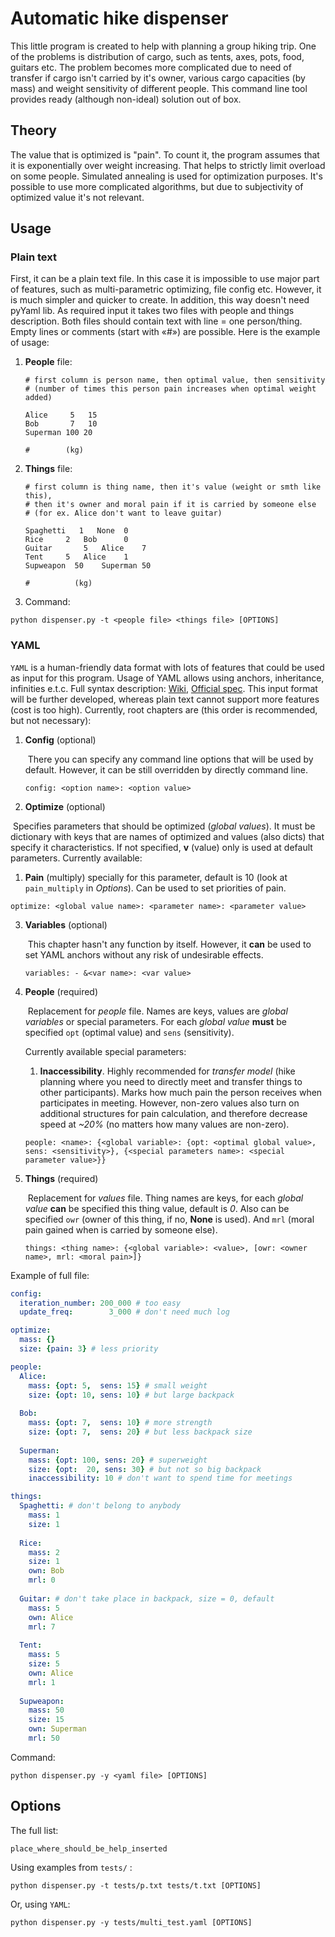 # Automatic hike dispenser

This little program is created to help with planning a group hiking trip. One of the problems is distribution of cargo, such as tents, axes, pots, food, guitars etc. The problem becomes more complicated due to need of transfer if cargo isn't carried by it's owner, various cargo capacities (by mass) and weight sensitivity of different people. This command line tool provides ready (although non-ideal) solution out of box.

## Theory

The value that is optimized is "pain". To count it, the program assumes that it is exponentially over weight increasing. That helps to strictly limit overload on some people. Simulated annealing is used for optimization purposes. It's possible to use more complicated algorithms, but due to subjectivity of optimized value it's not relevant.

## Usage

### Plain text

First, it can be a plain text file. In this case it is impossible to use major part of features, such as multi-parametric optimizing, file config etc. However, it is much simpler and quicker to create. In addition, this way doesn't need pyYaml lib. As required input it takes two files with people and things description. Both files should contain text with line = one person/thing. Empty lines or comments (start with «\#») are possible. Here is the example of usage:

1. **People** file:

   ```
   # first column is person name, then optimal value, then sensitivity 
   # (number of times this person pain increases when optimal weight added)
   
   Alice	 5   15
   Bob   	 7   10
   Superman 100 20
   
   # 		(kg)
   ```

2. **Things** file:

   ```
   # first column is thing name, then it's value (weight or smth like this),
   # then it's owner and moral pain if it is carried by someone else 
   # (for ex. Alice don't want to leave guitar)
   
   Spaghetti   1   None	 0
   Rice		2	Bob    	 0
   Guitar 	 	5   Alice  	 7
   Tent		5   Alice  	 1
   Supweapon  50	Superman 50
   
   #		  (kg)
   ```

3. Command:

`python dispenser.py -t <people file> <things file> [OPTIONS]`

### YAML

`YAML` is a human-friendly data format with lots of features that could be used as input for this program. Usage of YAML allows using anchors, inheritance, infinities e.t.c. Full syntax description: [Wiki](https://en.wikipedia.org/wiki/YAML#Syntax), [Official spec](http://yaml.org/spec/1.2/spec.html). This input format will be further developed, whereas plain text cannot support more features (cost is too high). Currently, root chapters are (this order is recommended, but not necessary):

1. **Config** (optional)

   ​	There you can specify any command line options that will be used by default. However, it can be still overridden by directly command line.

   `config: <option name>: <option value>`

2.  **Optimize** (optional)

   ​	Specifies parameters that should be optimized (*global values*). It must be dictionary with keys that are names of optimized and values (also dicts) that specify it characteristics. If not specified, **v** (value) only is used at default parameters. Currently available:

   1. **Pain** (multiply) specially for this parameter, default is 10 (look at `pain_multiply` in *Options*). Can be used to set priorities of pain.

   `optimize: <global value name>: <parameter name>: <parameter value>`

3. **Variables** (optional)

   ​	This chapter hasn't any function by itself. However, it **can** be used to set YAML anchors without any risk of undesirable effects.

   `variables: - &<var name>: <var value>`

4. **People** (required)

   ​	Replacement for *people* file. Names are keys, values are *global variables* or special parameters. For each *global value* **must** be specified `opt` (optimal value) and `sens` (sensitivity).

   Currently available special parameters:

   1. **Inaccessibility**. Highly recommended for *transfer model* (hike planning where you need to directly meet and transfer things to other participants). Marks how much pain the person receives when participates in meeting. However, non-zero values also turn on additional structures for pain calculation, and therefore decrease speed at *~20%* (no matters how many values are non-zero).

   `people: <name>: {<global variable>: {opt: <optimal global value>, sens: <sensitivity>}, {<special parameters name>: <special parameter value>}}`

5. **Things** (required)

   ​	Replacement for *values* file. Thing names are keys, for each *global value* **can** be specified this thing value, default is *0*. Also can be specified `owr` (owner of this thing, if no, **None** is used). And `mrl` (moral pain gained when is carried by someone else).

   `things: <thing name>: {<global variable>: <value>, [owr: <owner name>, mrl: <moral pain>]}`

Example of full file:

```yaml
config:
  iteration_number: 200_000 # too easy
  update_freq:	      3_000 # don't need much log

optimize:
  mass: {}
  size: {pain: 3} # less priority

people:
  Alice:
    mass: {opt: 5,  sens: 15} # small weight
    size: {opt: 10, sens: 10} # but large backpack
    
  Bob:
    mass: {opt: 7,  sens: 10} # more strength
    size: {opt: 7,  sens: 20} # but less backpack size
    
  Superman:
    mass: {opt: 100, sens: 20} # superweight
    size: {opt:  20, sens: 30} # but not so big backpack
    inaccessibility: 10 # don't want to spend time for meetings

things:
  Spaghetti: # don't belong to anybody
    mass: 1
    size: 1
    
  Rice:
    mass: 2
    size: 1
    own: Bob
    mrl: 0
    
  Guitar: # don't take place in backpack, size = 0, default
    mass: 5
    own: Alice
    mrl: 7
    
  Tent:
    mass: 5
    size: 5
    own: Alice
    mrl: 1
    
  Supweapon:
    mass: 50
    size: 15
    own: Superman
    mrl: 50
```

Command:

`python dispenser.py -y <yaml file> [OPTIONS]`

## Options

The full list:

```
place_where_should_be_help_inserted
```

Using examples from `tests/` :

 `python dispenser.py -t tests/p.txt tests/t.txt [OPTIONS]`

Or, using `YAML`:

`python dispenser.py -y tests/multi_test.yaml [OPTIONS]`



